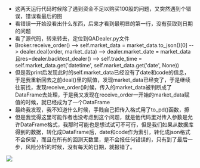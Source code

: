  - 这两天运行代码时候除了遇到资金不足以购买100股的问题，又突然遇到个错误，错误看最后的图
 - 看错误一开始没看出什么东西，后来才看到最明显的第一行，没有获取到日期的问题
 - 看了源代码，转来转去，定位到QADealer.py文件
 - Broker.receive_order() --> self.market_data = market_data.to_json()[0] --> dealer.deal(order, market_data) --> dealer.market_date = market_data且res=dealer.backtest_dealer() --> self.trade_time = self.market_data.get('datetime', self.market_data.get('date', None))  
 - 但是我print后发现此时的self.market_data已经没有了date和code的信息，于是我重新回去之前deal()里的赋值，发现market_data已经变了，于是继续往前找，发现receive_order()时候，传入的market_data被判断成了DataFrame去处理，于是我又发现在receive_order一开始的market_data赋值的时候，就已经成为了一个DataFrame
 - 最终我发现，我不知道什么时候，手贱自己把传入格式用了to_pd()函数，擦
 - 但是我觉得这里可能作者也没考虑到这个问题，就是他代码里对传入参数是允许DataFrame格式，我那时可能也是想试试可不可行，但是我们如果从数据库得到的数据，转化成DataFrame后，date和code作为索引，转化成json格式不会保留，而且在所有的回测天数里，是不会报任何错误的，只有到了最后一步，风险分析的时候，没有每天的日期，就报错了。

![](https://i.imgur.com/DgZEhk2.png)